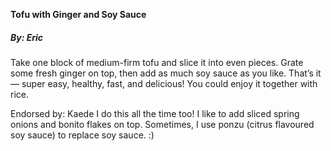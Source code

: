 
**Tofu with Ginger and Soy Sauce**

##### By: Eric

Take one block of medium-firm tofu and slice it into even pieces. Grate some fresh ginger on top, then add as much soy sauce as you like. That’s it — super easy, healthy, fast, and delicious! You could enjoy it together with rice.

Endorsed by: Kaede
I do this all the time too! I like to add sliced spring onions and bonito flakes on top. Sometimes, I use ponzu (citrus flavoured soy sauce) to replace soy sauce. :)
